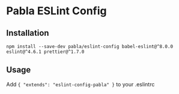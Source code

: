 # Pabla ESLint Config

## Installation

```
npm install --save-dev pabla/eslint-config babel-eslint@^8.0.0 eslint@^4.6.1 prettier@^1.7.0
```

## Usage

Add `{ "extends": "eslint-config-pabla" }` to your .eslintrc
